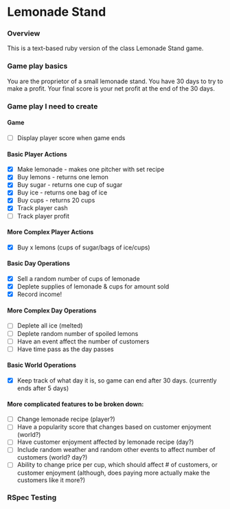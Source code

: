 # Lemonade Stand

### Overview

This is a text-based ruby version of the class Lemonade Stand game.

### Game play basics

You are the proprietor of a small lemonade stand. You have 30 days to try to make a profit. Your final score is your net profit at the end of the 30 days.

### Game play I need to create

#### Game

- [ ] Display player score when game ends

#### Basic Player Actions

- [x] Make lemonade - makes one pitcher with set recipe
- [x] Buy lemons - returns one lemon
- [x] Buy sugar - returns one cup of sugar
- [x] Buy ice - returns one bag of ice
- [x] Buy cups - returns 20 cups
- [x] Track player cash
- [ ] Track player profit

#### More Complex Player Actions

- [x] Buy x lemons (cups of sugar/bags of ice/cups)

#### Basic Day Operations

- [x] Sell a random number of cups of lemonade
- [x] Deplete supplies of lemonade & cups for amount sold
- [x] Record income!

#### More Complex Day Operations

- [ ] Deplete all ice (melted)
- [ ] Deplete random number of spoiled lemons
- [ ] Have an event affect the number of customers
- [ ] Have time pass as the day passes

#### Basic World Operations

- [x] Keep track of what day it is, so game can end after 30 days. (currently ends after 5 days)

#### More complicated features to be broken down:

- [ ] Change lemonade recipe (player?)
- [ ] Have a popularity score that changes based on customer enjoyment (world?)
- [ ] Have customer enjoyment affected by lemonade recipe (day?)
- [ ] Include random weather and random other events to affect number of customers (world? day?)
- [ ] Ability to change price per cup, which should affect # of customers, or customer enjoyment (although, does paying more actually make the customers like it more?)

### RSpec Testing